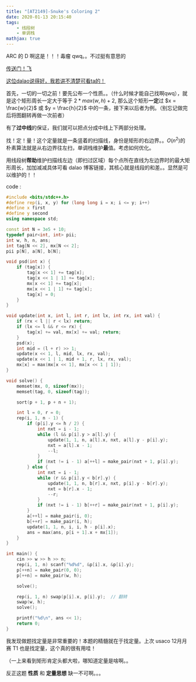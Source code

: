 ```yaml
---
title: "[AT2149]-Snuke's Coloring 2"
date: 2020-01-13 20:15:40
tags: 
    - 线段树
    - 单调栈
mathjax: true 
---
```


ARC 的 D 啊这是！！！毒瘤 qwq。。不过挺有意思的

[传送门！飞](https://vjudge.net/problem/AtCoder-2149)

[这位dalao说得好，我若讲不清楚可看ta的！](https://www.cnblogs.com/coco-night/p/9677691.html)

首先，一切的一切之前！要先公布一个性质。。（什么时候才能自己找啊qwq），就是这个矩形周长一定大于等于 $2 * max(w, h) + 2$, 那么这个矩形**一定**过 $x = \frac{w}{2}$ 或 $y = \frac{h}{2}$ 中的一条，接下来以后者为例。（别忘记做完后将图翻转再做一次前者）

有了**过中线**的保证，我们就可以把点分成中线上下两部分处理。

找！定！量！这个定量就是一条竖着的扫描线，身份是矩形的右边界。。$O(n ^ 2)$的朴素算法就是从右边界往左扫，单调栈维护**最**值。考虑如何优化。

用线段树**帮助**维护扫描线左边（即扫过区域）每个点所在直线为左边界时的最大矩形周长，加加减减具体可看 dalao 博客链接，其核心就是线段的和差。。显然是可以维护的！！

code :
``` c++
#include <bits/stdc++.h>
#define rep(i, x, y) for (long long i = x; i <= y; i++)
#define x first
#define y second
using namespace std;

const int N = 3e5 + 10;
typedef pair<int, int> pii;
int w, h, n, ans;
int tag[N << 2], mx[N << 2];
pii p[N], a[N], b[N];

void psd(int x) {
    if (tag[x]) {
        tag[x << 1] += tag[x];
        tag[x << 1 | 1] += tag[x];
        mx[x << 1] += tag[x];
        mx[x << 1 | 1] += tag[x];
        tag[x] = 0;
    }
}

void update(int x, int l, int r, int lx, int rx, int val) {
    if (rx < l || r < lx) return;
    if (lx <= l && r <= rx) {
        tag[x] += val, mx[x] += val; return;
    }
    psd(x);
    int mid = (l + r) >> 1;
    update(x << 1, l, mid, lx, rx, val);
    update(x << 1 | 1, mid + 1, r, lx, rx, val);
    mx[x] = max(mx[x << 1], mx[x << 1 | 1]);
}

void solve() {
    memset(mx, 0, sizeof(mx));
    memset(tag, 0, sizeof(tag));

    sort(p + 1, p + n + 1);

    int l = 0, r = 0;
    rep(i, 1, n - 1) {
        if (p[i].y <= h / 2) {
            int nxt = i - 1;
            while (l && p[i].y > a[l].y) {
                update(1, 1, n, a[l].x, nxt, a[l].y - p[i].y);
                nxt = a[l].x - 1;
                --l;
            }
            if (nxt != i - 1) a[++l] = make_pair(nxt + 1, p[i].y);
        } else {
            int nxt = i - 1;
            while (r && p[i].y < b[r].y) {
                update(1, 1, n, b[r].x, nxt, p[i].y - b[r].y);
                nxt = b[r].x - 1;
                --r;
            }
            if (nxt != i - 1) b[++r] = make_pair(nxt + 1, p[i].y);
        }
        a[++l] = make_pair(i, 0);
        b[++r] = make_pair(i, h);
        update(1, 1, n, i, i, h - p[i].x);
        ans = max(ans, p[i + 1].x + mx[1]);
    }
}

int main() {
    cin >> w >> h >> n;
    rep(i, 1, n) scanf("%d%d", &p[i].x, &p[i].y);
    p[++n] = make_pair(0, 0);
    p[++n] = make_pair(w, h);

    solve();

    rep(i, 1, n) swap(p[i].x, p[i].y);  // 翻转
    swap(w, h);
    solve();

    printf("%d\n", ans << 1);
    return 0;
}
```

我发现做题找定量是非常重要的！本题的精髓就在于找定量。上次 usaco 12月月赛 T1 也是找定量，这个真的很有用哇！

（一上来看到矩形肯定头都大啦，哪知道定量是啥啊。。

反正这题 **性质** 和 **定量思想** 缺一不可啊。。。